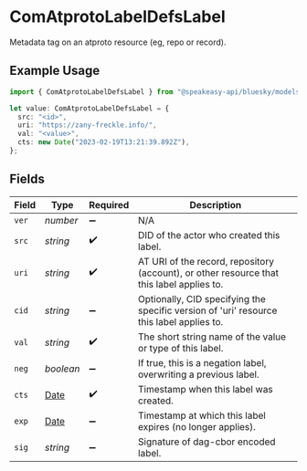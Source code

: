 # ComAtprotoLabelDefsLabel

Metadata tag on an atproto resource (eg, repo or record).

## Example Usage

```typescript
import { ComAtprotoLabelDefsLabel } from "@speakeasy-api/bluesky/models/components";

let value: ComAtprotoLabelDefsLabel = {
  src: "<id>",
  uri: "https://zany-freckle.info/",
  val: "<value>",
  cts: new Date("2023-02-19T13:21:39.892Z"),
};
```

## Fields

| Field                                                                                         | Type                                                                                          | Required                                                                                      | Description                                                                                   |
| --------------------------------------------------------------------------------------------- | --------------------------------------------------------------------------------------------- | --------------------------------------------------------------------------------------------- | --------------------------------------------------------------------------------------------- |
| `ver`                                                                                         | *number*                                                                                      | :heavy_minus_sign:                                                                            | N/A                                                                                           |
| `src`                                                                                         | *string*                                                                                      | :heavy_check_mark:                                                                            | DID of the actor who created this label.                                                      |
| `uri`                                                                                         | *string*                                                                                      | :heavy_check_mark:                                                                            | AT URI of the record, repository (account), or other resource that this label applies to.     |
| `cid`                                                                                         | *string*                                                                                      | :heavy_minus_sign:                                                                            | Optionally, CID specifying the specific version of 'uri' resource this label applies to.      |
| `val`                                                                                         | *string*                                                                                      | :heavy_check_mark:                                                                            | The short string name of the value or type of this label.                                     |
| `neg`                                                                                         | *boolean*                                                                                     | :heavy_minus_sign:                                                                            | If true, this is a negation label, overwriting a previous label.                              |
| `cts`                                                                                         | [Date](https://developer.mozilla.org/en-US/docs/Web/JavaScript/Reference/Global_Objects/Date) | :heavy_check_mark:                                                                            | Timestamp when this label was created.                                                        |
| `exp`                                                                                         | [Date](https://developer.mozilla.org/en-US/docs/Web/JavaScript/Reference/Global_Objects/Date) | :heavy_minus_sign:                                                                            | Timestamp at which this label expires (no longer applies).                                    |
| `sig`                                                                                         | *string*                                                                                      | :heavy_minus_sign:                                                                            | Signature of dag-cbor encoded label.                                                          |